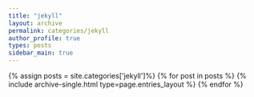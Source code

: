 ```yaml
---
title: "jekyll"
layout: archive
permalink: categories/jekyll
author_profile: true
types: posts
sidebar_main: true
---
```


{% assign posts = site.categories['jekyll']%}
{% for post in posts %}
  {% include archive-single.html type=page.entries_layout %}
{% endfor %}